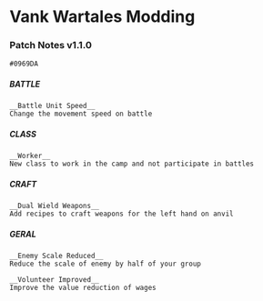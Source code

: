 # Vank Wartales Modding

### Patch Notes v1.1.0
`#0969DA`
##### BATTLE
```
__Battle Unit Speed__
Change the movement speed on battle
```

##### CLASS
```
__Worker__
New class to work in the camp and not participate in battles
```

##### CRAFT
```
__Dual Wield Weapons__
Add recipes to craft weapons for the left hand on anvil
```

##### GERAL
```
__Enemy Scale Reduced__
Reduce the scale of enemy by half of your group
```
```
__Volunteer Improved__
Improve the value reduction of wages
```
